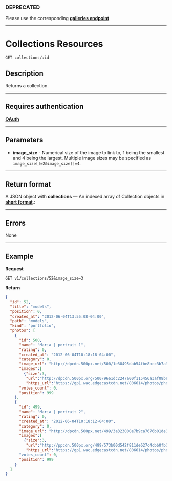 ### DEPRECATED

Please use the corresponding **[galleries endpoint][]**

***

# Collections Resources

    GET collections/:id

## Description
Returns a collection.

***

## Requires authentication
 **[OAuth][]**

***

## Parameters

- **image_size** - Numerical size of the image to link to, 1 being the smallest and 4 being the largest. Multiple image sizes may be specified as ```image_size[]=2&image_size[]=4```.

***

## Return format
A JSON object with **collections** — An indexed array of Collection objects in **[short format][]**.:

***

## Errors
None

***

## Example
**Request**

    GET v1/collections/52&image_size=3

**Return**
``` json
{
  "id": 52,
  "title": "models",
  "position": 0,
  "created_at": "2012-06-04T13:55:08-04:00",
  "path": "models",
  "kind": "portfolio",
  "photos": [
    {
      "id": 500,
      "name": "Maria | portrait 1",
      "rating": 0,
      "created_at": "2012-06-04T10:18:18-04:00",
      "category": 0,
      "image_url": "http://dpcdn.500px.net/500/1e38495dab54fbe8bcc3b7a3679ee8f52e34cc8f/4.jpg",
	  "images":[
	    {"size":3,
		 "url":"http://dpcdn.500px.org/500/9661dc2247a00f115456a3af08b804cb61d493cd/3.jpg?v=0",
		 "https_url":"https://gp1.wac.edgecastcdn.net/806614/photos/photos.500px.net/500/9661dc2247a00f115456a3af08b804cb61d493cd/3.jpg?v=0"}],
      "votes_count": 0,
      "position": 999
    },
    {
      "id": 499,
      "name": "Maria | portrait 2",
      "rating": 0,
      "created_at": "2012-06-04T10:18:12-04:00",
      "category": 0,
      "image_url": "http://dpcdn.500px.net/499/3a323000e7b9ca7676b01de3916543c479e636f0/4.jpg",
	  "images":[
	    {"size":3,
		 "url":"http://ppcdn.500px.org/499/573b00d542f811de627c4cbb0fb1c1c09b76e729/3.jpg?v=0",
		 "https_url":"https://gp1.wac.edgecastcdn.net/806614/photos/photos.500px.net/499/573b00d542f811de627c4cbb0fb1c1c09b76e729/3.jpg?v=0"}]
      "votes_count": 0,
      "position": 999
    }
  ]
}
```

[OAuth]: https://github.com/500px/api-documentation/tree/master/authentication
[short format]: https://github.com/500px/api-documentation/blob/master/basics/formats_and_terms.md#short-format-1
[galleries endpoint]: https://github.com/500px/api-documentation/blob/master/endpoints/galleries/GET_galleries_id.md
